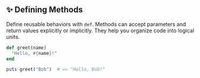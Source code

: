 ## ✨ Defining Methods
Define reusable behaviors with `def`. Methods can accept parameters and return values explicitly or implicitly. They help you organize code into logical units.

```ruby
def greet(name)
  "Hello, #{name}!"
end

puts greet("Bob")  # => "Hello, Bob!"
```